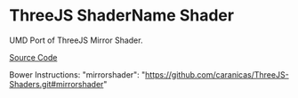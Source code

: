 ThreeJS ShaderName Shader
===============

UMD Port of ThreeJS Mirror Shader.

[Source Code](https://github.com/mrdoob/three.js/blob/master/examples/js/shaders/MirrorShader.js)

Bower Instructions:
"mirrorshader": "https://github.com/caranicas/ThreeJS-Shaders.git#mirrorshader"
